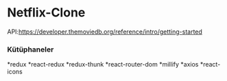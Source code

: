 <h1>Netflix-Clone</h1>

API:https://developer.themoviedb.org/reference/intro/getting-started

<h3>Kütüphaneler</h3>
*redux 
*react-redux 
*redux-thunk 
*react-router-dom 
*millify 
*axios 
*react-icons
